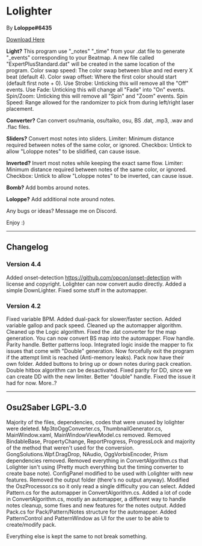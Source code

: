 # Lolighter 
By **Loloppe#6435**

[Download Here](https://github.com/Loloppe/Lolighter/releases/latest)

**Light?** This program use "_notes" "_time" from your .dat file to generate "_events" corresponding to your Beatmap. A new file called "ExpertPlusStandard.dat" will be created in the same location of the program. Color swap speed: The color swap between blue and red every X beat (default 4). Color swap offset: Where the first color should start (default first note + 0). Use Strobe: Unticking this will remove all the "Off" events. Use Fade: Unticking this will change all "Fade" into "On" events. Spin/Zoom: Unticking this will remove all "Spin" and "Zoom" events. Spin Speed: Range allowed for the randomizer to pick from during left/right laser placement.

**Converter?** Can convert osu!mania, osu!taiko, osu, BS .dat, .mp3, .wav and .flac files.

**Sliders?** Convert most notes into sliders. Limiter: Minimum distance required between notes of the same color, or ignored. Checkbox: Untick to allow "Loloppe notes" to be slidified, can cause issue.

**Inverted?** Invert most notes while keeping the exact same flow. Limiter: Minimum distance required between notes of the same color, or ignored. Checkbox: Untick to allow "Loloppe notes" to be inverted, can cause issue.

**Bomb?** Add bombs around notes.

**Loloppe?** Add additional note around notes.

Any bugs or ideas? Message me on Discord.

Enjoy :)
___
## Changelog
### Version 4.4
Added onset-detection https://github.com/opcon/onset-detection with license and copyright.
Lolighter can now convert audio directly.
Added a simple DownLighter.
Fixed some stuff in the automapper.

### Version 4.2
Fixed variable BPM.
Added dual-pack for slower/faster section.
Added variable gallop and pack speed.
Cleaned up the automapper algorithm.
Cleaned up the Logic algorithm.
Fixed the .dat converter for the map generation.
You can now convert BS map into the automapper.
Flow handle.
Parity handle.
Better patterns loop.
Integrated logic inside the mapper to fix issues that come with "Double" generation.
Now forcefully exit the program if the attempt limit is reached (Anti-memory leaks).
Pack now have their own folder.
Added buttons to bring up or down notes during pack creation.
Double hitbox algorithm can be desactivated.
Fixed parity for DD, since we can create DD with the new limiter.
Better "double" handle. Fixed the issue it had for now.
More..?
___
## Osu2Saber LGPL-3.0
Majority of the files, dependencies, codes that were unused by lolighter were deleted.
Mp3toOggConverter.cs, ThumbnailGenerator.cs, MainWindow.xaml, MainWindowViewModel.cs removed.
Removed BindableBase, PropertyChange, ReportProgress, ProgressLock and majority of the method that weren't used for the conversion.
GongSolutions.Wpf.DragDrop, NAudio, OggVorbisEncoder, Prism dependencies removed.
Removed everything in ConvertAlgorithm.cs that Lolighter isn't using (Pretty much everything but the timing converter to create base note).
ConfigPanel modified to be used with Lolighter with new features.
Removed the output folder (there's no output anyway).
Modified the OszProcessor.cs so it only read a single difficulty you can select.
Added Pattern.cs for the automapper in ConvertAlgorithm.cs.
Added a lot of code in ConvertAlgorithm.cs, mostly an automapper, a different way to handle notes cleanup, some fixes and new features for the notes output.
Added Pack.cs for Pack/Pattern/Notes structure for the automapper.
Added PatternControl and PatternWindow as UI for the user to be able to create/modify pack.

Everything else is kept the same to not break something.
